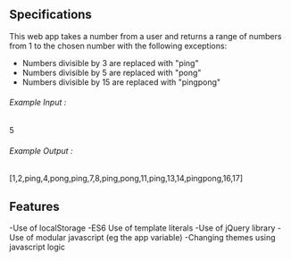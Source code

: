 <h2>Specifications</h2>

This web app takes a number from a user and returns a range of numbers from 1 to the chosen number with the following exceptions:

- Numbers divisible by 3 are replaced with "ping"
- Numbers divisible by 5 are replaced with "pong"
- Numbers divisible by 15 are replaced with "pingpong"

<h6>Example Input : </h6>
5
<h6>Example Output : </h6>
[1,2,ping,4,pong,ping,7,8,ping,pong,11,ping,13,14,pingpong,16,17]


<h2>Features</h2> 
-Use of localStorage
-ES6 Use of template literals
-Use of jQuery library
-Use of modular javascript (eg the app variable)
-Changing themes using javascript logic
